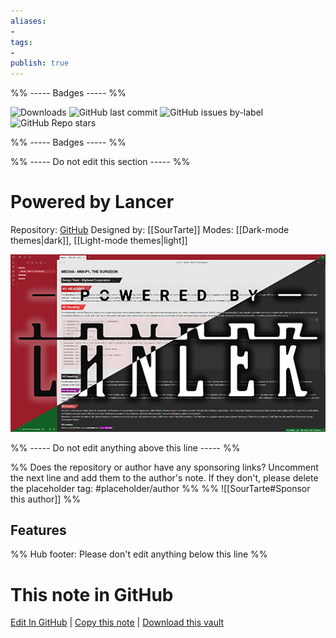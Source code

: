 ```yaml
---
aliases:
- 
tags: 
- 
publish: true
---
```


%% ----- Badges ----- %%

![Downloads](https://img.shields.io/badge/downloads-361-573E7A?style=for-the-badge&logo=)
![GitHub last commit](https://img.shields.io/github/last-commit/SourTarte/Powered-By-Lancer?color=573E7A&label=last%20update&logo=github&style=for-the-badge)
![GitHub issues by-label](https://img.shields.io/github/issues/SourTarte/Powered-By-Lancer/help%20wanted?color=573E7A&logo=github&style=for-the-badge) 
![GitHub Repo stars](https://img.shields.io/github/stars/SourTarte/Powered-By-Lancer?color=573E7A&logo=github&style=for-the-badge)

%% ----- Badges ----- %%

%% ----- Do not edit this section ----- %%

# Powered by Lancer

Repository: [GitHub](https://github.com/SourTarte/Powered-By-Lancer)
Designed by: [[SourTarte]]
Modes: [[Dark-mode themes|dark]], [[Light-mode themes|light]]



![screenshot](https://github.com/SourTarte/Powered-By-Lancer/raw/HEAD/PoweredByLancer-Icon.png)

%% ----- Do not edit anything above this line ----- %% 

%% Does the repository or author have any sponsoring links? Uncomment the next line and add them to the author's note. If they don't, please delete the placeholder tag: #placeholder/author %%
%% ![[SourTarte#Sponsor this author]] %%


## Features



%% Hub footer: Please don't edit anything below this line %%

# This note in GitHub

<span class="git-footer">[Edit In GitHub](https://github.dev/obsidian-community/obsidian-hub/blob/main/02%20-%20Community%20Expansions/02.05%20All%20Community%20Expansions/Themes/Powered%20by%20Lancer.md "git-hub-edit-note") | [Copy this note](https://raw.githubusercontent.com/obsidian-community/obsidian-hub/main/02%20-%20Community%20Expansions/02.05%20All%20Community%20Expansions/Themes/Powered%20by%20Lancer.md "git-hub-copy-note") | [Download this vault](https://github.com/obsidian-community/obsidian-hub/archive/refs/heads/main.zip "git-hub-download-vault") </span>
